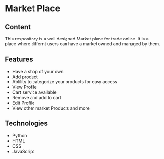 # Market Place
## Content
This respository is a well designed Market place for trade online. It is a place where differnt users can have a market owned and managed by them.

## Features
- Have a shop of your own
- Add product
- Ablility to categorize your products for easy access
- View Profile
- Cart service available
- Remove and add to cart
- Edit Profile 
- View other market Products and more

## Technologies
- Python
- HTML
- CSS
- JavaScript
